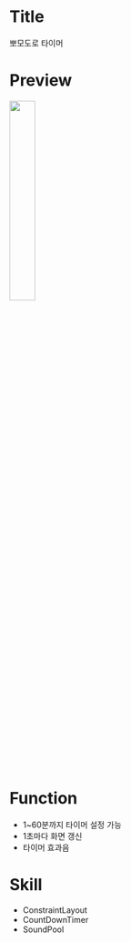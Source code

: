 # Title
뽀모도로 타이머

# Preview
<img src="https://user-images.githubusercontent.com/74343321/131298964-b76c2669-3b07-45b0-86ed-2bf0c717bcbd.png" width="30%"/>

# Function
 * 1~60분까지 타이머 설정 가능
 * 1초마다 화면 갱신
 * 타이머 효과음
 
# Skill
 * ConstraintLayout
 * CountDownTimer
 * SoundPool
